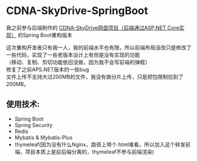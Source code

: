 # CDNA-SkyDrive-SpringBoot
我之前参与后端制作的 [CDNA-SkyDrive网盘项目（后端通过ASP.NET Core实现）](https://github.com/Jumposc/CDNA-SkyDrive) 的Spring Boot重构版本

这次重构开发者只有我一人，我的前端水平也有限，所以前端布局没改只是修改了一些代码，实现了一些老版本设计上有但是没有实现的功能\
（移动、复制、剪切功能依旧没做，因为我不会写前端的弹框）\
修复了之前APS.NET版本的一些bug\
文件上传不支持大过200MB的文件，我没有做分片上传，只是把包限制拉到了200MB。

使用技术:
-
+ Spring Boot
+ Spring Security
+ Redis
+ Mybatis & Mybatis-Plus
+ thymeleaf(因为没有什么Nginx，路径上带个.html难看，所以加入这个转发前端，项目本质上是前后端分离的，thymeleaf不参与前端渲染)
